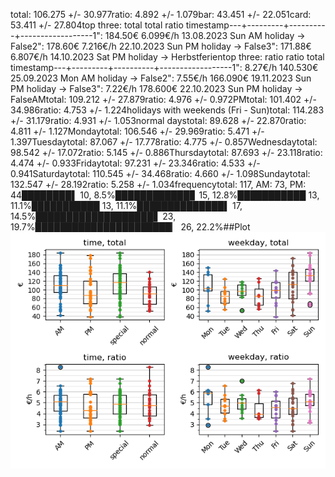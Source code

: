 total: 106.275 +/- 30.977ratio:   4.892 +/-  1.079bar:    43.451 +/- 22.051card:   53.411 +/- 27.804top three: total      total      ratio        timestamp---+---------+----------+------------------1":  184.50€   6.099€/h   13.08.2023 Sun AM     holiday -> False2":  178.60€   7.216€/h   22.10.2023 Sun PM     holiday -> False3":  171.88€   6.807€/h   14.10.2023 Sat PM     holiday -> Herbstferientop three: ratio      ratio      total        timestamp---+---------+----------+------------------1":  8.27€/h   140.530€   25.09.2023 Mon AM     holiday -> False2":  7.55€/h   166.090€   19.11.2023 Sun PM     holiday -> False3":  7.22€/h   178.600€   22.10.2023 Sun PM     holiday -> FalseAMtotal: 109.212 +/- 27.879ratio:   4.976 +/-  0.972PMtotal: 101.402 +/- 34.986ratio:   4.753 +/-  1.224holidays with weekends (Fri - Sun)total: 114.283 +/- 31.179ratio:   4.931 +/-  1.053normal daystotal:  89.628 +/- 22.870ratio:   4.811 +/-  1.127Mondaytotal: 106.546 +/- 29.969ratio:   5.471 +/-  1.397Tuesdaytotal:  87.067 +/- 17.778ratio:   4.775 +/-  0.857Wednesdaytotal:  98.542 +/- 17.072ratio:   5.145 +/-  0.886Thursdaytotal:  87.693 +/- 23.118ratio:   4.474 +/-  0.933Fridaytotal:  97.231 +/- 23.346ratio:   4.533 +/-  0.941Saturdaytotal: 110.545 +/- 34.468ratio:   4.660 +/-  1.098Sundaytotal: 132.547 +/- 28.192ratio:   5.258 +/-  1.034frequencytotal: 117, AM: 73, PM: 44████████▌ 10, 8.5%████████████▊ 15, 12.8%███████████ 13, 11.1%███████████ 13, 11.1%██████████████▌ 17, 14.5%███████████████████▋ 23, 19.7%██████████████████████▏ 26, 22.2%##Plot![Image](harvest.png)